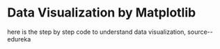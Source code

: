 # Data Visualization by Matplotlib
 here is the step by step code to understand data visualization, source--edureka
